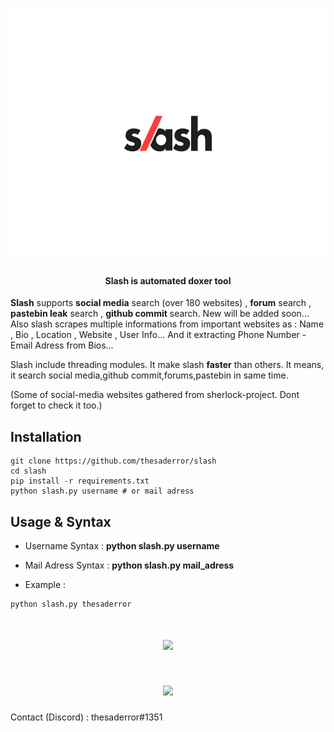 <!-- Logo -->
<h1 align="center">
  <img src="logo.webp" height="400px" width="600px" alt="Slash">
</h1>


<h4 align="center">Slash is automated doxer tool</h4>

**Slash** supports **social media** search (over 180 websites) , **forum** search , **pastebin leak** search , **github commit** search. New will be added soon... Also slash scrapes multiple informations from important websites as : Name , Bio , Location , Website , User Info... And it extracting Phone Number - Email Adress from Bios... 

Slash include threading modules. It make slash **faster** than others. It means, it search social media,github commit,forums,pastebin in same time.

(Some of social-media websites gathered from sherlock-project. Dont forget to check it too.)

## Installation

```
git clone https://github.com/thesaderror/slash
cd slash
pip install -r requirements.txt
python slash.py username # or mail adress
```

## Usage & Syntax

* Username Syntax : **python slash.py username**
* Mail Adress Syntax : **python slash.py mail_adress**

* Example : 
```
python slash.py thesaderror
```
<h1 align="center">
  <img src="https://raw.githubusercontent.com/thesaderror/slash/main/images/1.png">
</h1>
<h1 align="center">
  <img src="https://github.com/thesaderror/slash/blob/main/images/2.png?raw=true">
</h1>

Contact (Discord) : thesaderror#1351
